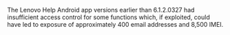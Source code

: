 The Lenovo Help Android app versions earlier than 6.1.2.0327 had insufficient access control for some functions which, if exploited, could have led to exposure of approximately 400 email addresses and 8,500 IMEI.